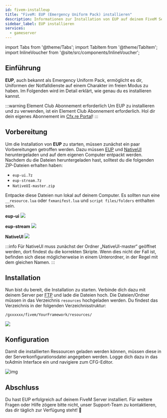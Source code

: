 ```yaml
---
id: fivem-installeup
title: "FiveM: EUP (Emergency Uniform Pack) installieren"
description: Informationen zur Installation von EUP auf deinem FiveM Server von ZAP-Hosting.com - ZAP-Hosting.com Dokumentation
sidebar_label: EUP installieren
services:
  - gameserver
---
```


import Tabs from '@theme/Tabs';
import TabItem from '@theme/TabItem';
import InlineVoucher from '@site/src/components/InlineVoucher';



## Einführung

**EUP**, auch bekannt als Emergency Uniform Pack, ermöglicht es dir, Uniformen der Notfalldienste auf einem Charakter im freien Modus zu haben. Im Folgenden wird im Detail erklärt, wie genau du es installieren kannst. 

:::warning Element Club Abonnement erforderlich
Um EUP zu installieren und zu verwenden, ist ein Element Club Abonnement erforderlich. Hol dir dein eigenes Abonnement im [Cfx.re Portal](https://portal.cfx.re/subscriptions/element-club)! 
:::

<InlineVoucher />



## Vorbereitung

Um die Installation von **EUP** zu starten, müssen zunächst ein paar Vorbereitungen getroffen werden. Dazu müssen [EUP](https://forum.cfx.re/t/emergency-uniform-pack-client-server-sided-easy-install-update-5-0-announcement/97599) und [NativeUI](https://github.com/FrazzIe/NativeUILua/archive/master.zip) heruntergeladen und auf dem eigenen Computer entpackt werden. Nachdem du die Dateien heruntergeladen hast, solltest du die folgenden ZIP-Dateien erhalten haben:

- `eup-ui.7z`
- `eup-stream.7z` 
- `NativeUI-master.zip`

Entpacke diese Dateien nun lokal auf deinem Computer. Es sollten nun eine `__resource.lua` oder `fxmanifest.lua` und `script files/folders` enthalten sein.

**eup-ui**
![](https://screensaver01.zap-hosting.com/index.php/s/PjXPtC49ZAkiD87/preview)

**eup-stream**
![](https://screensaver01.zap-hosting.com/index.php/s/y4HNTngCjkg8n44/preview)

**NativeUI**
![](https://screensaver01.zap-hosting.com/index.php/s/EwdgkfA5qjWNAYj/preview)

:::info
Für NativeUI muss zunächst der Ordner „NativeUI-master“ geöffnet werden, dort findest du die korrekten Skripte. Wenn dies nicht der Fall ist, befinden sich diese möglicherweise in einem Unterordner, in der Regel mit dem gleichen Namen.
:::

## Installation
Nun bist du bereit, die Installation zu starten. Verbinde dich dazu mit deinem Server per [FTP](gameserver-ftpaccess.md) und lade die Dateien hoch. Die Dateien/Ordner müssen in das Verzeichnis `resources` hochgeladen werden. Du findest das Verzeichnis in der folgenden Verzeichnisstruktur: 

```
/gxxxxxx/fivem/YourFramework/resources/
```

![](https://screensaver01.zap-hosting.com/index.php/s/qFtS6sJHy67Y773/preview)



## Konfiguration

Damit die installierten Ressourcen geladen werden können, müssen diese in der Serverkonfigurationsdatei angegeben werden. Logge dich dazu in das txAdmin Interface ein und navigiere zum CFG-Editor. 

![img](https://screensaver01.zap-hosting.com/index.php/s/xQgkC5npHji4ArM/download)



## Abschluss

Du hast EUP erfolgreich auf deinem FiveM Server installiert. Für weitere Fragen oder Hilfe zögere bitte nicht, unser Support-Team zu kontaktieren, das dir täglich zur Verfügung steht! 🙂
